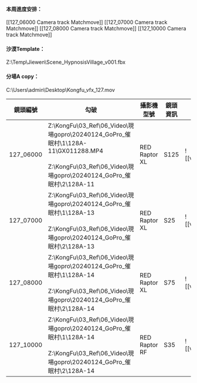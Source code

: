 #### 本周進度安排：
[[127_06000 Camera track Matchmove]]
[[127_07000 Camera track Matchmove]]
[[127_08000 Camera track Matchmove]]
[[127_10000 Camera track Matchmove]]

#### 沙漠Template：
Z:\Temp\Jiewen\Scene_HypnosisVillage_v001.fbx
#### 分場A copy：
C:\Users\admin\Desktop\Kongfu_vfx_127.mov

| 鏡頭編號      | 勾破                                                                                                                                                | 攝影機型號         | 鏡頭資訊 | 擷圖                               |
| --------- | ------------------------------------------------------------------------------------------------------------------------------------------------- | ------------- | ---- | -------------------------------- |
| 127_06000 | Z:\KongFu\03_Ref\06_Video\現場gopro\20240124_GoPro_催眠村\1\128A-11\GX011288.MP4<br><br>Z:\KongFu\03_Ref\06_Video\現場gopro\20240124_GoPro_催眠村\2\128A-11 | RED Raptor XL | S125 | ![[vfx_127_06000_v01.00000.png]] |
| 127_07000 | Z:\KongFu\03_Ref\06_Video\現場gopro\20240124_GoPro_催眠村\1\128A-13<br><br>Z:\KongFu\03_Ref\06_Video\現場gopro\20240124_GoPro_催眠村\2\128A-13              | RED Raptor XL | S25  | ![[vfx_127_07000_v01.00000.png]] |
| 127_08000 | Z:\KongFu\03_Ref\06_Video\現場gopro\20240124_GoPro_催眠村\1\128A-14<br><br>Z:\KongFu\03_Ref\06_Video\現場gopro\20240124_GoPro_催眠村\2\128A-14              | RED Raptor XL | S75  | ![[vfx_127_08000_v01.00000.png]] |
| 127_10000 | Z:\KongFu\03_Ref\06_Video\現場gopro\20240124_GoPro_催眠村\1\128A-14<br><br>Z:\KongFu\03_Ref\06_Video\現場gopro\20240124_GoPro_催眠村\2\128A-14              | RED Raptor RF | S35  | ![[vfx_127_10000_v01.00000.png]] |





